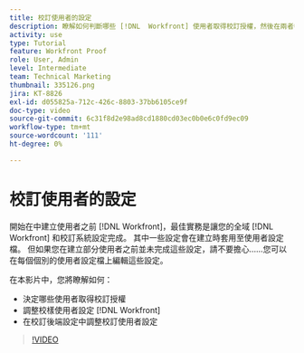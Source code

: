 ```yaml
---
title: 校訂使用者的設定
description: 瞭解如何判斷哪些 [!DNL  Workfront] 使用者取得校訂授權，然後在兩者中調整使用者設定 [!DNL Workfront] 以及後端設定。
activity: use
type: Tutorial
feature: Workfront Proof
role: User, Admin
level: Intermediate
team: Technical Marketing
thumbnail: 335126.png
jira: KT-8826
exl-id: d055825a-712c-426c-8803-37bb6105ce9f
doc-type: video
source-git-commit: 6c31f8d2e98ad8cd1880cd03ec0b0e6c0fd9ec09
workflow-type: tm+mt
source-wordcount: '111'
ht-degree: 0%

---
```


# 校訂使用者的設定

開始在中建立使用者之前 [!DNL  Workfront]，最佳實務是讓您的全域 [!DNL Workfront] 和校訂系統設定完成。 其中一些設定會在建立時套用至使用者設定檔。 但如果您在建立部分使用者之前並未完成這些設定，請不要擔心……您可以在每個個別的使用者設定檔上編輯這些設定。


在本影片中，您將瞭解如何：

* 決定哪些使用者取得校訂授權
* 調整校樣使用者設定 [!DNL  Workfront]
* 在校訂後端設定中調整校訂使用者設定

>[!VIDEO](https://video.tv.adobe.com/v/335126/?quality=12&learn=on)

<!--
Lean More URLs
-->
